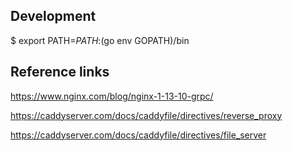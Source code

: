 
## Development

$ export PATH=$PATH:$(go env GOPATH)/bin

## Reference links

https://www.nginx.com/blog/nginx-1-13-10-grpc/

https://caddyserver.com/docs/caddyfile/directives/reverse_proxy

https://caddyserver.com/docs/caddyfile/directives/file_server